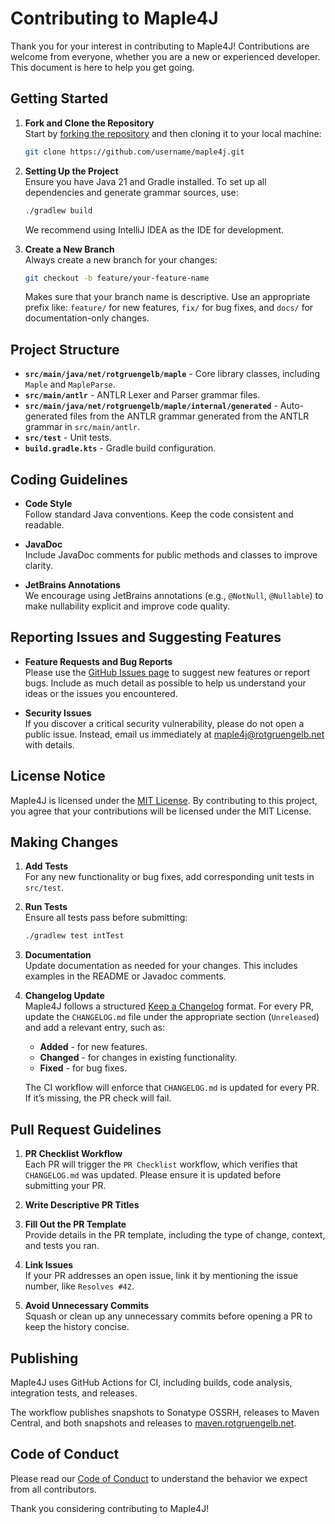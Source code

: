 # Contributing to Maple4J

Thank you for your interest in contributing to Maple4J! Contributions are welcome from everyone, whether you are a new
or experienced developer. This document is here to help you get going.

## Getting Started

1. **Fork and Clone the Repository**  
   Start by [forking the repository](https://github.com/rotgruengelb/maple4j/fork) and then cloning it to your local
   machine:
   ```bash
   git clone https://github.com/username/maple4j.git
   ```

2. **Setting Up the Project**  
   Ensure you have Java 21 and Gradle installed. To set up all dependencies and generate grammar sources, use:
   ```bash
   ./gradlew build
   ```
   We recommend using IntelliJ IDEA as the IDE for development.

3. **Create a New Branch**  
   Always create a new branch for your changes:
   ```bash
   git checkout -b feature/your-feature-name
   ```
   Makes sure that your branch name is descriptive. Use an appropriate prefix like: `feature/` for new features, `fix/`
   for bug fixes, and `docs/` for documentation-only changes.

## Project Structure

- **`src/main/java/net/rotgruengelb/maple`** - Core library classes, including `Maple` and `MapleParse`.
- **`src/main/antlr`** - ANTLR Lexer and Parser grammar files.
- **`src/main/java/net/rotgruengelb/maple/internal/generated`** - Auto-generated files from the ANTLR grammar generated
  from the ANTLR grammar in `src/main/antlr`.
- **`src/test`** - Unit tests.
- **`build.gradle.kts`** - Gradle build configuration.

## Coding Guidelines

- **Code Style**  
  Follow standard Java conventions. Keep the code consistent and readable.

- **JavaDoc**  
  Include JavaDoc comments for public methods and classes to improve clarity.

- **JetBrains Annotations**  
  We encourage using JetBrains annotations (e.g., `@NotNull`, `@Nullable`) to make nullability explicit and improve code
  quality.

## Reporting Issues and Suggesting Features

- **Feature Requests and Bug Reports**  
  Please use the [GitHub Issues page](https://github.com/rotgruengelb/maple4j/issues) to suggest new features or report
  bugs. Include as much detail as possible to help us understand your ideas or the issues you encountered.

- **Security Issues**  
  If you discover a critical security vulnerability, please do not open a public issue. Instead, email us immediately at
  maple4j@rotgruengelb.net with details.

## License Notice

Maple4J is licensed under the [MIT License](LICENSE). By contributing to this project, you agree that your contributions
will be licensed under the MIT License.

## Making Changes

1. **Add Tests**  
   For any new functionality or bug fixes, add corresponding unit tests in `src/test`.

2. **Run Tests**  
   Ensure all tests pass before submitting:
   ```bash
   ./gradlew test intTest
   ```

3. **Documentation**  
   Update documentation as needed for your changes. This includes examples in the README or Javadoc comments.

4. **Changelog Update**  
   Maple4J follows a structured [Keep a Changelog](https://keepachangelog.com/) format. For every PR, update the
   `CHANGELOG.md` file under the appropriate section (`Unreleased`) and add a relevant entry, such as:
    - **Added** - for new features.
    - **Changed** - for changes in existing functionality.
    - **Fixed** - for bug fixes.

   The CI workflow will enforce that `CHANGELOG.md` is updated for every PR. If it’s missing, the PR check will fail.

## Pull Request Guidelines

1. **PR Checklist Workflow**  
   Each PR will trigger the `PR Checklist` workflow, which verifies that `CHANGELOG.md` was updated. Please ensure it is
   updated before submitting your PR.

2. **Write Descriptive PR Titles**

3. **Fill Out the PR Template**  
   Provide details in the PR template, including the type of change, context, and tests you ran.

4. **Link Issues**  
   If your PR addresses an open issue, link it by mentioning the issue number, like `Resolves #42`.

5. **Avoid Unnecessary Commits**  
   Squash or clean up any unnecessary commits before opening a PR to keep the history concise.

## Publishing

Maple4J uses GitHub Actions for CI, including builds, code analysis, integration tests, and releases.

The workflow publishes snapshots to Sonatype OSSRH, releases to Maven Central, and both snapshots and releases to
[maven.rotgruengelb.net](https://maven.rotgruengelb.net).

## Code of Conduct

Please read our [Code of Conduct](CODE_OF_CONDUCT.md) to understand the behavior we expect from all contributors.

Thank you considering contributing to Maple4J!
